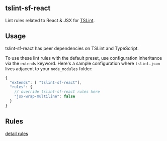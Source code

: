 tslint-sf-react
------------

Lint rules related to React & JSX for [TSLint](https://github.com/palantir/tslint/).

## Usage

tslint-sf-react has peer dependencies on TSLint and TypeScript.

To use these lint rules with the default preset, use configuration inheritance via the `extends` keyword.
Here's a sample configuration where `tslint.json` lives adjacent to your `node_modules` folder:

```js
{
  "extends": [ "tslint-sf-react"],
  "rules": {
    // override tslint-sf-react rules here
    "jsx-wrap-multiline": false
  }
}
```

## Rules

  [detail rules](https://github.com/SFTC/tslint-sf-react/blob/master/RULES.md)
